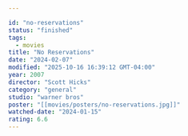 ```yaml
---

id: "no-reservations"
status: "finished"
tags:
  - movies
title: "No Reservations"
date: "2024-02-07"
modified: "2025-10-16 16:39:12 GMT-04:00"
year: 2007
director: "Scott Hicks"
category: "general"
studio: "warner bros"
poster: "[[movies/posters/no-reservations.jpg]]"
watched-date: "2024-01-15"
rating: 6.6
---
```

